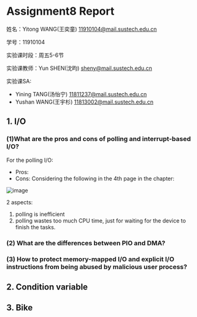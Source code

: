 # Assignment8 Report
姓名：Yitong WANG(王奕童) 11910104@mail.sustech.edu.cn

学号：11910104

实验课时段：周五5-6节

实验课教师：Yun SHEN(沈昀) sheny@mail.sustech.edu.cn

实验课SA:
- Yining TANG(汤怡宁) 11811237@mail.sustech.edu.cn
- Yushan WANG(王宇杉) 11813002@mail.sustech.edu.cn

## 1. I/O

### (1)What are the pros and cons of polling and interrupt-based I/O?

For the polling I/O:
- Pros:
- Cons: Considering the following in the 4th page in the chapter:

![image](https://user-images.githubusercontent.com/64548919/168805625-c667b595-8936-4b10-a0d6-4bed6c374333.png)

2 aspects:
1. polling is inefficient
2. polling wastes too much CPU time, just for waiting for the device to finish the tasks.

### (2) What are the differences between PIO and DMA?
### (3) How to protect memory-mapped I/O and explicit I/O instructions from being abused by malicious user process?
## 2. Condition variable
## 3. Bike
